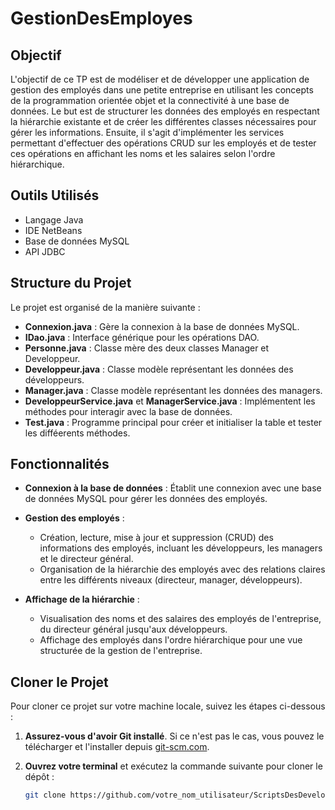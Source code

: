 # GestionDesEmployes

## Objectif
L'objectif de ce TP est de modéliser et de développer une application de gestion des employés dans une petite entreprise en utilisant les concepts de la programmation orientée objet et la connectivité à une base de données. Le but est de structurer les données des employés en respectant la hiérarchie existante et de créer les différentes classes nécessaires pour gérer les informations. Ensuite, il s'agit d'implémenter les services permettant d'effectuer des opérations CRUD sur les employés et de tester ces opérations en affichant les noms et les salaires selon l'ordre hiérarchique.

## Outils Utilisés
  - Langage Java
  - IDE NetBeans
  - Base de données MySQL
  - API JDBC

## Structure du Projet
Le projet est organisé de la manière suivante :

  - **Connexion.java** : Gère la connexion à la base de données MySQL.
  - **IDao.java** : Interface générique pour les opérations DAO.
  - **Personne.java** : Classe mère des deux classes Manager et Developpeur.
  - **Developpeur.java** : Classe modèle représentant les données des développeurs.
  - **Manager.java** : Classe modèle représentant les données des managers.
  - **DeveloppeurService.java** et **ManagerService.java** : Implémentent les méthodes pour interagir avec la base de données.
  - **Test.java** : Programme principal pour créer et initialiser la table et tester les difféerents méthodes.
 

## Fonctionnalités
- **Connexion à la base de données** : Établit une connexion avec une base de données MySQL pour gérer les données des employés.

- **Gestion des employés** :
  - Création, lecture, mise à jour et suppression (CRUD) des informations des employés, incluant les développeurs, les managers et le directeur général.
  - Organisation de la hiérarchie des employés avec des relations claires entre les différents niveaux (directeur, manager, développeurs).

- **Affichage de la hiérarchie** :
  - Visualisation des noms et des salaires des employés de l'entreprise, du directeur général jusqu'aux développeurs.
  - Affichage des employés dans l'ordre hiérarchique pour une vue structurée de la gestion de l'entreprise.



## Cloner le Projet
Pour cloner ce projet sur votre machine locale, suivez les étapes ci-dessous :

1. **Assurez-vous d'avoir Git installé**. Si ce n'est pas le cas, vous pouvez le télécharger et l'installer depuis [git-scm.com](https://git-scm.com/).

2. **Ouvrez votre terminal** et exécutez la commande suivante pour cloner le dépôt :

   ```bash
   git clone https://github.com/votre_nom_utilisateur/ScriptsDesDeveloppeurs.git



